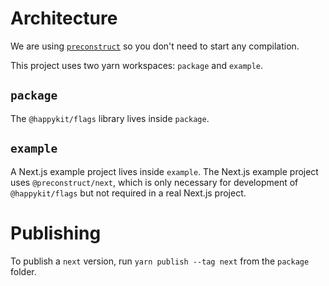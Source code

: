 # Architecture

We are using [`preconstruct`](https://preconstruct.tools/) so you don't need to start any compilation.

This project uses two yarn workspaces: `package` and `example`.

## `package`

The `@happykit/flags` library lives inside `package`.

## `example`

A Next.js example project lives inside `example`. The Next.js example project uses `@preconstruct/next`, which is only necessary for development of `@happykit/flags` but not required in a real Next.js project.

# Publishing

To publish a `next` version, run `yarn publish --tag next` from the `package` folder.
